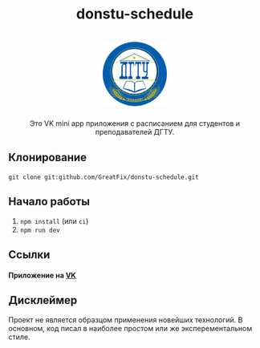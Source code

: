 <h1 align="center"> donstu-schedule</h1>
<h1 align="center">
  <a href="https://vk.com/app7690503"><img src="./src/assets/images/logo.png" width="128" alt="DONSTU logo"></a>
</h1>
<p align="center">
Это VK mini app приложения с расписанием для студентов и преподавателей ДГТУ. 
</p>

## Клонирование

`git clone git:github.com/GreatFix/donstu-schedule.git`

## Начало работы

1. `npm install` (или `ci`) 
2. `npm run dev`

## Ссылки

#### Приложение на [VK](https://vk.com/services?w=app7690503)


## Дисклеймер
Проект не является образцом применения новейших технологий. 
В основном, код писал в наиболее простом или же эксперементальном стиле.

